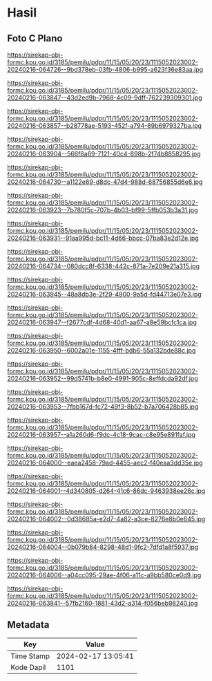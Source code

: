 # Hasil

## Foto C Plano

https://sirekap-obj-formc.kpu.go.id/3185/pemilu/pdpr/11/15/05/20/23/1115052023002-20240216-064726--9bd378eb-03fb-4806-b995-a623f36e83aa.jpg

https://sirekap-obj-formc.kpu.go.id/3185/pemilu/pdpr/11/15/05/20/23/1115052023002-20240216-063847--43d2ed9b-7968-4c09-9dff-762239309301.jpg

https://sirekap-obj-formc.kpu.go.id/3185/pemilu/pdpr/11/15/05/20/23/1115052023002-20240216-063857--b28778ae-5193-452f-a794-89b6979327ba.jpg

https://sirekap-obj-formc.kpu.go.id/3185/pemilu/pdpr/11/15/05/20/23/1115052023002-20240216-063904--566f8a69-7121-40c4-898b-2f74b8858295.jpg

https://sirekap-obj-formc.kpu.go.id/3185/pemilu/pdpr/11/15/05/20/23/1115052023002-20240216-064730--a1122e69-d8dc-47d4-988d-68756855d6e6.jpg

https://sirekap-obj-formc.kpu.go.id/3185/pemilu/pdpr/11/15/05/20/23/1115052023002-20240216-063923--7b780f5c-707b-4b03-bf99-5ffb053b3a31.jpg

https://sirekap-obj-formc.kpu.go.id/3185/pemilu/pdpr/11/15/05/20/23/1115052023002-20240216-063931--91aa995d-bc11-4d66-bbcc-07ba83e2d12e.jpg

https://sirekap-obj-formc.kpu.go.id/3185/pemilu/pdpr/11/15/05/20/23/1115052023002-20240216-064734--080dcc8f-6338-442c-871a-7e209e21a315.jpg

https://sirekap-obj-formc.kpu.go.id/3185/pemilu/pdpr/11/15/05/20/23/1115052023002-20240216-063945--48a8db3e-2f29-4900-9a5d-fd44713e07e3.jpg

https://sirekap-obj-formc.kpu.go.id/3185/pemilu/pdpr/11/15/05/20/23/1115052023002-20240216-063947--f2677cdf-4d68-40d1-aa67-a8e59bcfc1ca.jpg

https://sirekap-obj-formc.kpu.go.id/3185/pemilu/pdpr/11/15/05/20/23/1115052023002-20240216-063950--6002a01e-1155-4fff-bdb6-55a132bde88c.jpg

https://sirekap-obj-formc.kpu.go.id/3185/pemilu/pdpr/11/15/05/20/23/1115052023002-20240216-063952--99d5741b-b8e0-4991-905c-8effdcda92df.jpg

https://sirekap-obj-formc.kpu.go.id/3185/pemilu/pdpr/11/15/05/20/23/1115052023002-20240216-063953--7fbb167d-fc72-49f3-8b52-b7a706428b85.jpg

https://sirekap-obj-formc.kpu.go.id/3185/pemilu/pdpr/11/15/05/20/23/1115052023002-20240216-063957--a1a260d6-f9dc-4c18-9cac-c8e95e891faf.jpg

https://sirekap-obj-formc.kpu.go.id/3185/pemilu/pdpr/11/15/05/20/23/1115052023002-20240216-064000--eaea2458-79ad-4455-aec2-f40eaa3dd35e.jpg

https://sirekap-obj-formc.kpu.go.id/3185/pemilu/pdpr/11/15/05/20/23/1115052023002-20240216-064001--4d340805-d264-41c6-86dc-9463938ee26c.jpg

https://sirekap-obj-formc.kpu.go.id/3185/pemilu/pdpr/11/15/05/20/23/1115052023002-20240216-064002--0d38685a-e2d7-4a82-a3ce-8276e8b0e645.jpg

https://sirekap-obj-formc.kpu.go.id/3185/pemilu/pdpr/11/15/05/20/23/1115052023002-20240216-064004--0b079b84-8298-48d1-9fc2-7dfd1a8f5937.jpg

https://sirekap-obj-formc.kpu.go.id/3185/pemilu/pdpr/11/15/05/20/23/1115052023002-20240216-064006--a04cc095-29ae-4f06-a11c-a9bb580ce0d9.jpg

https://sirekap-obj-formc.kpu.go.id/3185/pemilu/pdpr/11/15/05/20/23/1115052023002-20240216-063841--57fb2160-1881-43d2-a314-f056beb98240.jpg


## Metadata

| Key        | Value               |
| ---------- | ------------------- |
| Time Stamp | 2024-02-17 13:05:41 |
| Kode Dapil | 1101                |



